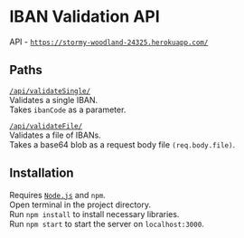 # IBAN Validation API

API - [`https://stormy-woodland-24325.herokuapp.com/`](https://stormy-woodland-24325.herokuapp.com/api/)

## Paths
  [`/api/validateSingle/`](https://stormy-woodland-24325.herokuapp.com/api/validateSingle/) </br>
  Validates a single IBAN. </br>
  Takes `ibanCode` as a parameter. </br>
  
  [`/api/validateFile/`](https://stormy-woodland-24325.herokuapp.com/api/validateFile/) </br>
  Validates a file of IBANs. </br>
  Takes a base64 blob as a request body file `(req.body.file)`. </br>

## Installation
Requires [`Node.js`](https://nodejs.org/en/download/current/) and `npm`. </br>
Open terminal in the project directory. </br>
Run `npm install` to install necessary libraries. </br>
Run `npm start` to start the server on `localhost:3000`. </br>

